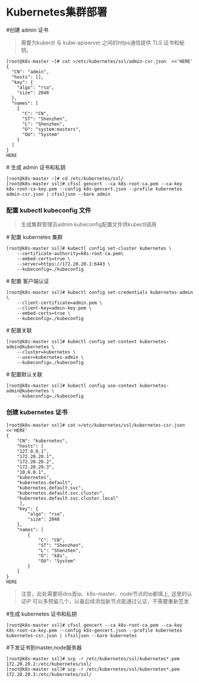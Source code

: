 # Kubernetes集群部署

\#创建 admin 证书

> 需要为kubectl 与 kube-apiserver 之间的https通信提供 TLS 证书和秘钥。

```
[root@k8s-master ~]# cat >/etc/kubernetes/ssl/admin-csr.json  <<'HERE'
{
  "CN": "admin",
  "hosts": [],
  "key": {
    "algo": "rsa",
    "size": 2048
  },
  "names": [
    {
      "C": "CN",
      "ST": "Shenzhen",
      "L": "Shenzhen",
      "O": "system:masters",
      "OU": "System"
    }
  ]
}
HERE
```

\# 生成 admin 证书和私钥

```
[root@k8s-master ~]# cd /etc/kubernetes/ssl/
[root@k8s-master ssl]# cfssl gencert --ca k8s-root-ca.pem --ca-key k8s-root-ca-key.pem --config k8s-gencert.json --profile kubernetes admin-csr.json | cfssljson --bare admin
```

### 配置 kubectl kubeconfig 文件

> 生成集群管理员admin kubeconfig配置文件供kubectl调用

\# 配置 kubernetes 集群

```
[root@k8s-master ssl]# kubectl config set-cluster kubernetes \
    --certificate-authority=k8s-root-ca.pem\
    --embed-certs=true \
    --server=https://172.20.20.1:6443 \
    --kubeconfig=./kubeconfig
```

\# 配置 客户端认证

```
[root@k8s-master ssl]# kubectl config set-credentials kubernetes-admin \
    --client-certificate=admin.pem \
    --client-key=admin-key.pem \
    --embed-certs=true \
    --kubeconfig=./kubeconfig
```

\# 配置关联

```
[root@k8s-master ssl]# kubectl config set-context kubernetes-admin@kubernetes \
    --cluster=kubernetes \
    --user=kubernetes-admin \
    --kubeconfig=./kubeconfig
```

\# 配置默认关联

```
[root@k8s-master ssl]# kubectl config use-context kubernetes-admin@kubernetes \
    --kubeconfig=./kubeconfig
```

### 创建 kubernetes 证书

```
[root@k8s-master ssl]# cat >/etc/kubernetes/ssl/kubernetes-csr.json  <<'HERE'
{
    "CN": "kubernetes",
    "hosts": [
    "127.0.0.1",
    "172.20.20.1",
    "172.20.20.2",
    "172.20.20.3",
    "10.6.0.1",
    "kubernetes",
    "kubernetes.default",
    "kubernetes.default.svc",
    "kubernetes.default.svc.cluster",
    "kubernetes.default.svc.cluster.local"
     ],
    "key": {
        "algo": "rsa",
        "size": 2048
    },
    "names": [
        {
            "C": "CN",
            "ST": "Shenzhen",
            "L": "Shenzhen",
            "O": "k8s",
            "OU": "System"
        }
    ]
}
HERE
```

> 注意，此处需要将dns首ip、k8s-master、node节点的ip都填上, 这里的认证IP 可以多预留几个，以备后续添加新节点能通过认证，不需要重新签发

\#生成 kubernetes 证书和私钥

```
[root@k8s-master ssl]# cfssl gencert --ca k8s-root-ca.pem --ca-key k8s-root-ca-key.pem --config k8s-gencert.json --profile kubernetes kubernetes-csr.json | cfssljson --bare kubernetes
```

\#下发证书到master,node服务器

```
[root@k8s-master ssl]# scp -r /etc/kubernetes/ssl/kubernetes*.pem 172.20.20.2:/etc/kubernetes/ssl/
[root@k8s-master ssl]# scp -r /etc/kubernetes/ssl/kubernetes*.pem 172.20.20.3:/etc/kubernetes/ssl/
```



